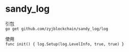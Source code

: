 # sandy_log
引包   
`
go get github.com/zyjblockchain/sandy_log/log
`

使用   
`
func init() {
    log.Setup(log.LevelInfo, true, true)
}
`

